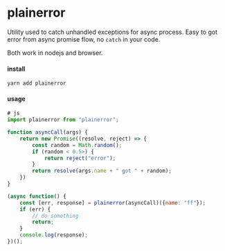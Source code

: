 # plainerror
Utility used to catch unhandled exceptions for async process. Easy to got error from async promise flow, no `catch` in your code.

Both work in nodejs and browser.

#### install

```
yarn add plainerror
```

#### usage

```js
# js
import plainerror from "plainerror";

function asyncCall(args) {
    return new Promise((resolve, reject) => {
        const random = Math.random();
        if (random < 0.5>) {
            return reject("error");
        }
        return resolve(args.name + " got " + random);
    })
}

(async function() {
    const [err, response] = plainerror(asyncCall)({name: "ff"});
    if (err) {
        // do something
        return;
    }
    console.log(response);
})();


```